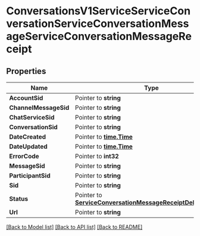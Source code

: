 # ConversationsV1ServiceServiceConversationServiceConversationMessageServiceConversationMessageReceipt

## Properties
Name | Type | Notes
------------ | ------------- | -------------
**AccountSid** | Pointer to **string** | 
**ChannelMessageSid** | Pointer to **string** | 
**ChatServiceSid** | Pointer to **string** | 
**ConversationSid** | Pointer to **string** | 
**DateCreated** | Pointer to [**time.Time**](time.Time.md) | 
**DateUpdated** | Pointer to [**time.Time**](time.Time.md) | 
**ErrorCode** | Pointer to **int32** | 
**MessageSid** | Pointer to **string** | 
**ParticipantSid** | Pointer to **string** | 
**Sid** | Pointer to **string** | 
**Status** | Pointer to [**ServiceConversationMessageReceiptDeliveryStatus**](service_conversation_message_receipt_delivery_status.md) | 
**Url** | Pointer to **string** | 

[[Back to Model list]](../README.md#documentation-for-models) [[Back to API list]](../README.md#documentation-for-api-endpoints) [[Back to README]](../README.md)


